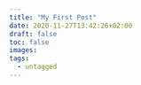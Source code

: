 ```yaml
---
title: "My First Post"
date: 2020-11-27T13:42:26+02:00
draft: false
toc: false
images:
tags:
  - untagged
---
```


